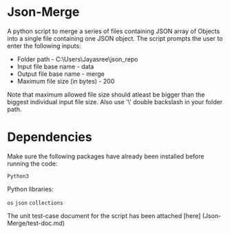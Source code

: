 # Json-Merge

A python script to merge a series of files containing JSON array of Objects into a single file containing one JSON object.
The script prompts the user to enter the following inputs:
* Folder path - C:\\Users\\Jayasree\\json_repo
* Input file base name - data
* Output file base name - merge
* Maximum file size (in bytes) - 200

Note that maximum allowed file size should atleast be bigger than the biggest individual input file size.
Also use '\\' double backslash in your folder path.

# Dependencies
Make sure the following packages have already been installed before running the code:

```Python3```

Python libraries:

```os```
```json```
```collections```

The unit test-case document for the script has been attached [here] (Json-Merge/test-doc.md)
